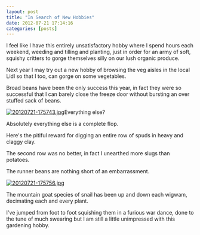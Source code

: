 ```yaml
---
layout: post
title: "In Search of New Hobbies"
date: 2012-07-21 17:14:16
categories: [posts]
---
```


I feel like I have this entirely unsatisfactory hobby where I spend hours each weekend, weeding and tilling and planting, just in order for an army of soft, squishy critters to gorge themselves silly on our lush organic produce.

Next year I may try out a new hobby of browsing the veg aisles in the local Lidl so that I too, can gorge on some vegetables.

Broad beans have been the only success this year, in fact they were so successful that I can barely close the freeze door without bursting an over stuffed sack of beans.

[![20120721-175743.jpg](https://www.earthwoman.co.uk/wp-content/uploads/2012/07/20120721-175743.jpg)](https://www.earthwoman.co.uk/wp-content/uploads/2012/07/20120721-175743.jpg)Everything else?

Absolutely everything else is a complete flop.

Here's the pitiful reward for digging an entire row of spuds in heavy and claggy clay.

The second row was no better, in fact I unearthed more slugs than potatoes.

The runner beans are nothing short of an embarrassment.

[![20120721-175756.jpg](https://www.earthwoman.co.uk/wp-content/uploads/2012/07/20120721-175756.jpg)](https://www.earthwoman.co.uk/wp-content/uploads/2012/07/20120721-175756.jpg)

The mountain goat species of snail has been up and down each wigwam, decimating each and every plant.

I've jumped from foot to foot squishing them in a furious war dance, done to the tune of much swearing but I am still a little unimpressed with this gardening hobby.
